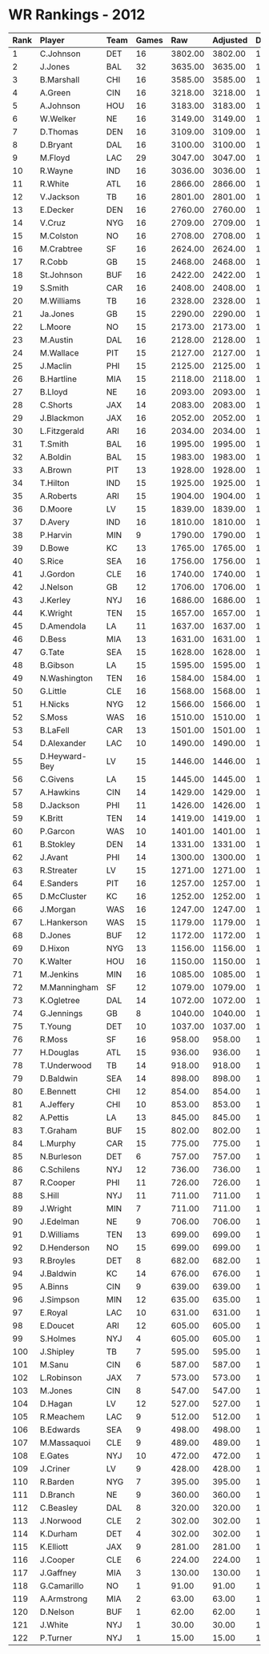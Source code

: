 # WR Rankings - 2012

| Rank | Player        | Team | Games | Raw     | Adjusted | Difficulty | Avg/Game | Typical | Consistency | Trend    |
| :----| :-------------| :----| :-----| :-------| :--------| :----------| :--------| :-------| :-----------| :--------|
| 1    | C.Johnson     | DET  | 16    | 3802.00 | 3802.00  | 1.000      | 237.62   | 255.00  | 9/2/5       | +98.4%   |
| 2    | J.Jones       | BAL  | 32    | 3635.00 | 3635.00  | 1.000      | 113.59   | 121.50  | 20/3/9      | +278.3%  |
| 3    | B.Marshall    | CHI  | 16    | 3585.00 | 3585.00  | 1.000      | 224.06   | 231.00  | 9/1/6       | +91.9%   |
| 4    | A.Green       | CIN  | 16    | 3218.00 | 3218.00  | 1.000      | 201.12   | 213.50  | 8/1/7       | +83.0%   |
| 5    | A.Johnson     | HOU  | 16    | 3183.00 | 3183.00  | 1.000      | 198.94   | 202.50  | 10/1/5      | +146.7%  |
| 6    | W.Welker      | NE   | 16    | 3149.00 | 3149.00  | 1.000      | 196.81   | 202.00  | 8/1/7       | +105.1%  |
| 7    | D.Thomas      | DEN  | 16    | 3109.00 | 3109.00  | 1.000      | 194.31   | 205.00  | 8/0/8       | +94.1%   |
| 8    | D.Bryant      | DAL  | 16    | 3100.00 | 3100.00  | 1.000      | 193.75   | 221.50  | 11/0/5      | +169.5%  |
| 9    | M.Floyd       | LAC  | 29    | 3047.00 | 3047.00  | 1.000      | 105.07   | 101.00  | 13/2/14     | +164.8%  |
| 10   | R.Wayne       | IND  | 16    | 3036.00 | 3036.00  | 1.000      | 189.75   | 182.50  | 5/4/7       | +65.6%   |
| 11   | R.White       | ATL  | 16    | 2866.00 | 2866.00  | 1.000      | 179.12   | 183.50  | 8/0/8       | +160.1%  |
| 12   | V.Jackson     | TB   | 16    | 2801.00 | 2801.00  | 1.000      | 175.06   | 170.00  | 7/2/7       | +119.0%  |
| 13   | E.Decker      | DEN  | 16    | 2760.00 | 2760.00  | 1.000      | 172.50   | 174.00  | 7/1/8       | +130.1%  |
| 14   | V.Cruz        | NYG  | 16    | 2709.00 | 2709.00  | 1.000      | 169.31   | 189.00  | 10/1/5      | +156.4%  |
| 15   | M.Colston     | NO   | 16    | 2708.00 | 2708.00  | 1.000      | 169.25   | 167.00  | 11/0/5      | +114.2%  |
| 16   | M.Crabtree    | SF   | 16    | 2624.00 | 2624.00  | 1.000      | 164.00   | 172.00  | 9/1/6       | +147.5%  |
| 17   | R.Cobb        | GB   | 15    | 2468.00 | 2468.00  | 1.000      | 164.53   | 162.00  | 7/0/8       | +89.4%   |
| 18   | St.Johnson    | BUF  | 16    | 2422.00 | 2422.00  | 1.000      | 151.38   | 151.50  | 7/1/8       | +69.4%   |
| 19   | S.Smith       | CAR  | 16    | 2408.00 | 2408.00  | 1.000      | 150.50   | 161.00  | 10/1/5      | +68.8%   |
| 20   | M.Williams    | TB   | 16    | 2328.00 | 2328.00  | 1.000      | 145.50   | 145.50  | 8/1/7       | +126.1%  |
| 21   | Ja.Jones      | GB   | 15    | 2290.00 | 2290.00  | 1.000      | 152.67   | 155.50  | 6/1/8       | +113.4%  |
| 22   | L.Moore       | NO   | 15    | 2173.00 | 2173.00  | 1.000      | 144.87   | 130.50  | 5/1/9       | +116.2%  |
| 23   | M.Austin      | DAL  | 16    | 2128.00 | 2128.00  | 1.000      | 133.00   | 141.00  | 6/1/9       | +124.4%  |
| 24   | M.Wallace     | PIT  | 15    | 2127.00 | 2127.00  | 1.000      | 141.80   | 125.50  | 6/0/9       | +140.7%  |
| 25   | J.Maclin      | PHI  | 15    | 2125.00 | 2125.00  | 1.000      | 141.67   | 160.50  | 10/0/5      | +213.2%  |
| 26   | B.Hartline    | MIA  | 15    | 2118.00 | 2118.00  | 1.000      | 141.20   | 124.50  | 8/1/6       | +157.0%  |
| 27   | B.Lloyd       | NE   | 16    | 2093.00 | 2093.00  | 1.000      | 130.81   | 118.50  | 7/0/9       | +171.8%  |
| 28   | C.Shorts      | JAX  | 14    | 2083.00 | 2083.00  | 1.000      | 148.79   | 150.00  | 5/1/8       | +121.5%  |
| 29   | J.Blackmon    | JAX  | 16    | 2052.00 | 2052.00  | 1.000      | 128.25   | 124.50  | 7/2/7       | +261.1%  |
| 30   | L.Fitzgerald  | ARI  | 16    | 2034.00 | 2034.00  | 1.000      | 127.12   | 131.50  | 8/2/6       | +254.0%  |
| 31   | T.Smith       | BAL  | 16    | 1995.00 | 1995.00  | 1.000      | 124.69   | 142.50  | 10/0/6      | +251.4%  |
| 32   | A.Boldin      | BAL  | 15    | 1983.00 | 1983.00  | 1.000      | 132.20   | 130.50  | 7/0/8       | +152.1%  |
| 33   | A.Brown       | PIT  | 13    | 1928.00 | 1928.00  | 1.000      | 148.31   | 146.00  | 6/1/6       | +97.7%   |
| 34   | T.Hilton      | IND  | 15    | 1925.00 | 1925.00  | 1.000      | 128.33   | 136.50  | 9/0/6       | +213.5%  |
| 35   | A.Roberts     | ARI  | 15    | 1904.00 | 1904.00  | 1.000      | 126.93   | 125.00  | 8/1/6       | +192.0%  |
| 36   | D.Moore       | LV   | 15    | 1839.00 | 1839.00  | 1.000      | 122.60   | 123.00  | 8/2/5       | +111.6%  |
| 37   | D.Avery       | IND  | 16    | 1810.00 | 1810.00  | 1.000      | 113.12   | 105.50  | 9/1/6       | +127.9%  |
| 38   | P.Harvin      | MIN  | 9     | 1790.00 | 1790.00  | 1.000      | 198.89   | 204.00  | 4/1/4       | INACTIVE |
| 39   | D.Bowe        | KC   | 13    | 1765.00 | 1765.00  | 1.000      | 135.77   | 134.00  | 8/1/4       | INACTIVE |
| 40   | S.Rice        | SEA  | 16    | 1756.00 | 1756.00  | 1.000      | 109.75   | 119.50  | 8/2/6       | +195.5%  |
| 41   | J.Gordon      | CLE  | 16    | 1740.00 | 1740.00  | 1.000      | 108.75   | 124.00  | 11/0/5      | +197.3%  |
| 42   | J.Nelson      | GB   | 12    | 1706.00 | 1706.00  | 1.000      | 142.17   | 151.50  | 6/2/4       | +306.2%  |
| 43   | J.Kerley      | NYJ  | 16    | 1686.00 | 1686.00  | 1.000      | 105.38   | 112.50  | 8/0/8       | +155.7%  |
| 44   | K.Wright      | TEN  | 15    | 1657.00 | 1657.00  | 1.000      | 110.47   | 105.50  | 6/1/8       | +87.1%   |
| 45   | D.Amendola    | LA   | 11    | 1637.00 | 1637.00  | 1.000      | 148.82   | 129.50  | 4/2/5       | +181.4%  |
| 46   | D.Bess        | MIA  | 13    | 1631.00 | 1631.00  | 1.000      | 125.46   | 117.00  | 6/2/5       | INACTIVE |
| 47   | G.Tate        | SEA  | 15    | 1628.00 | 1628.00  | 1.000      | 108.53   | 96.50   | 6/1/8       | +188.4%  |
| 48   | B.Gibson      | LA   | 15    | 1595.00 | 1595.00  | 1.000      | 106.33   | 103.00  | 8/0/7       | +152.1%  |
| 49   | N.Washington  | TEN  | 16    | 1584.00 | 1584.00  | 1.000      | 99.00    | 93.50   | 6/0/10      | +130.0%  |
| 50   | G.Little      | CLE  | 16    | 1568.00 | 1568.00  | 1.000      | 98.00    | 99.50   | 7/1/8       | +203.1%  |
| 51   | H.Nicks       | NYG  | 12    | 1566.00 | 1566.00  | 1.000      | 130.50   | 137.00  | 8/0/4       | +197.5%  |
| 52   | S.Moss        | WAS  | 16    | 1510.00 | 1510.00  | 1.000      | 94.38    | 99.50   | 9/0/7       | +147.9%  |
| 53   | B.LaFell      | CAR  | 13    | 1501.00 | 1501.00  | 1.000      | 115.46   | 118.00  | 6/0/7       | +169.7%  |
| 54   | D.Alexander   | LAC  | 10    | 1490.00 | 1490.00  | 1.000      | 149.00   | 169.50  | 6/0/4       | +235.7%  |
| 55   | D.Heyward-Bey | LV   | 15    | 1446.00 | 1446.00  | 1.000      | 96.40    | 98.50   | 7/3/5       | +142.0%  |
| 56   | C.Givens      | LA   | 15    | 1445.00 | 1445.00  | 1.000      | 96.33    | 86.00   | 9/0/6       | +225.7%  |
| 57   | A.Hawkins     | CIN  | 14    | 1429.00 | 1429.00  | 1.000      | 102.07   | 103.00  | 7/1/6       | +125.5%  |
| 58   | D.Jackson     | PHI  | 11    | 1426.00 | 1426.00  | 1.000      | 129.64   | 146.00  | 7/1/3       | INACTIVE |
| 59   | K.Britt       | TEN  | 14    | 1419.00 | 1419.00  | 1.000      | 101.36   | 92.50   | 7/0/7       | +181.5%  |
| 60   | P.Garcon      | WAS  | 10    | 1401.00 | 1401.00  | 1.000      | 140.10   | 136.00  | 4/0/6       | +176.6%  |
| 61   | B.Stokley     | DEN  | 14    | 1331.00 | 1331.00  | 1.000      | 95.07    | 98.00   | 9/0/5       | +127.0%  |
| 62   | J.Avant       | PHI  | 14    | 1300.00 | 1300.00  | 1.000      | 92.86    | 90.50   | 8/1/5       | +138.5%  |
| 63   | R.Streater    | LV   | 15    | 1271.00 | 1271.00  | 1.000      | 84.73    | 91.50   | 9/0/6       | +243.6%  |
| 64   | E.Sanders     | PIT  | 16    | 1257.00 | 1257.00  | 1.000      | 78.56    | 87.50   | 9/0/7       | +105.8%  |
| 65   | D.McCluster   | KC   | 16    | 1252.00 | 1252.00  | 1.000      | 78.25    | 76.00   | 8/2/6       | +207.8%  |
| 66   | J.Morgan      | WAS  | 16    | 1247.00 | 1247.00  | 1.000      | 77.94    | 78.50   | 7/1/8       | +176.7%  |
| 67   | L.Hankerson   | WAS  | 15    | 1179.00 | 1179.00  | 1.000      | 78.60    | 83.50   | 8/1/6       | +325.7%  |
| 68   | D.Jones       | BUF  | 12    | 1172.00 | 1172.00  | 1.000      | 97.67    | 97.00   | 6/1/5       | INACTIVE |
| 69   | D.Hixon       | NYG  | 13    | 1156.00 | 1156.00  | 1.000      | 88.92    | 92.00   | 6/1/6       | +225.4%  |
| 70   | K.Walter      | HOU  | 16    | 1150.00 | 1150.00  | 1.000      | 71.88    | 67.00   | 9/1/6       | +191.2%  |
| 71   | M.Jenkins     | MIN  | 16    | 1085.00 | 1085.00  | 1.000      | 67.81    | 65.50   | 8/1/7       | +288.7%  |
| 72   | M.Manningham  | SF   | 12    | 1079.00 | 1079.00  | 1.000      | 89.92    | 95.00   | 5/2/5       | +103.1%  |
| 73   | K.Ogletree    | DAL  | 14    | 1072.00 | 1072.00  | 1.000      | 76.57    | 62.50   | 8/0/6       | +478.5%  |
| 74   | G.Jennings    | GB   | 8     | 1040.00 | 1040.00  | 1.000      | 130.00   | 139.50  | 6/0/2       | +119.0%  |
| 75   | T.Young       | DET  | 10    | 1037.00 | 1037.00  | 1.000      | 103.70   | 97.50   | 6/0/4       | INACTIVE |
| 76   | R.Moss        | SF   | 16    | 958.00  | 958.00   | 1.000      | 59.88    | 63.00   | 9/0/7       | +249.8%  |
| 77   | H.Douglas     | ATL  | 15    | 936.00  | 936.00   | 1.000      | 62.40    | 65.00   | 8/1/6       | +257.6%  |
| 78   | T.Underwood   | TB   | 14    | 918.00  | 918.00   | 1.000      | 65.57    | 62.50   | 7/0/7       | +179.3%  |
| 79   | D.Baldwin     | SEA  | 14    | 898.00  | 898.00   | 1.000      | 64.14    | 52.50   | 8/0/6       | +240.2%  |
| 80   | E.Bennett     | CHI  | 12    | 854.00  | 854.00   | 1.000      | 71.17    | 58.50   | 5/0/7       | +179.6%  |
| 81   | A.Jeffery     | CHI  | 10    | 853.00  | 853.00   | 1.000      | 85.30    | 86.00   | 5/0/5       | +222.3%  |
| 82   | A.Pettis      | LA   | 13    | 845.00  | 845.00   | 1.000      | 65.00    | 66.00   | 6/1/6       | +191.5%  |
| 83   | T.Graham      | BUF  | 15    | 802.00  | 802.00   | 1.000      | 53.47    | 54.50   | 8/1/6       | +248.4%  |
| 84   | L.Murphy      | CAR  | 15    | 775.00  | 775.00   | 1.000      | 51.67    | 59.00   | 9/0/6       | +363.8%  |
| 85   | N.Burleson    | DET  | 6     | 757.00  | 757.00   | 1.000      | 126.17   | 100.00  | 2/0/4       | INACTIVE |
| 86   | C.Schilens    | NYJ  | 12    | 736.00  | 736.00   | 1.000      | 61.33    | 59.50   | 8/0/4       | +159.0%  |
| 87   | R.Cooper      | PHI  | 11    | 726.00  | 726.00   | 1.000      | 66.00    | 66.50   | 5/0/6       | +409.8%  |
| 88   | S.Hill        | NYJ  | 11    | 711.00  | 711.00   | 1.000      | 64.64    | 56.00   | 6/0/5       | INACTIVE |
| 89   | J.Wright      | MIN  | 7     | 711.00  | 711.00   | 1.000      | 101.57   | 92.50   | 3/0/4       | +328.1%  |
| 90   | J.Edelman     | NE   | 9     | 706.00  | 706.00   | 1.000      | 78.44    | 77.00   | 5/0/4       | INACTIVE |
| 91   | D.Williams    | TEN  | 13    | 699.00  | 699.00   | 1.000      | 53.77    | 56.50   | 8/0/5       | +138.1%  |
| 92   | D.Henderson   | NO   | 15    | 699.00  | 699.00   | 1.000      | 46.60    | 21.50   | 6/0/9       | +523.7%  |
| 93   | R.Broyles     | DET  | 8     | 682.00  | 682.00   | 1.000      | 85.25    | 77.00   | 4/0/4       | INACTIVE |
| 94   | J.Baldwin     | KC   | 14    | 676.00  | 676.00   | 1.000      | 48.29    | 54.50   | 9/0/5       | +456.3%  |
| 95   | A.Binns       | CIN  | 9     | 639.00  | 639.00   | 1.000      | 71.00    | 67.00   | 4/0/5       | +242.5%  |
| 96   | J.Simpson     | MIN  | 12    | 635.00  | 635.00   | 1.000      | 52.92    | 51.50   | 5/0/7       | +189.6%  |
| 97   | E.Royal       | LAC  | 10    | 631.00  | 631.00   | 1.000      | 63.10    | 64.00   | 5/1/4       | +125.3%  |
| 98   | E.Doucet      | ARI  | 12    | 605.00  | 605.00   | 1.000      | 50.42    | 52.50   | 6/0/6       | INACTIVE |
| 99   | S.Holmes      | NYJ  | 4     | 605.00  | 605.00   | 1.000      | 151.25   | 192.50  | 3/0/1       | INACTIVE |
| 100  | J.Shipley     | TB   | 7     | 595.00  | 595.00   | 1.000      | 85.00    | 93.50   | 4/0/3       | +412.2%  |
| 101  | M.Sanu        | CIN  | 6     | 587.00  | 587.00   | 1.000      | 97.83    | 103.50  | 3/1/2       | INACTIVE |
| 102  | L.Robinson    | JAX  | 7     | 573.00  | 573.00   | 1.000      | 81.86    | 69.50   | 3/0/4       | INACTIVE |
| 103  | M.Jones       | CIN  | 8     | 547.00  | 547.00   | 1.000      | 68.38    | 77.00   | 5/0/3       | +388.2%  |
| 104  | D.Hagan       | LV   | 12    | 527.00  | 527.00   | 1.000      | 43.92    | 44.50   | 7/0/5       | +321.8%  |
| 105  | R.Meachem     | LAC  | 9     | 512.00  | 512.00   | 1.000      | 56.89    | 43.50   | 5/0/4       | INACTIVE |
| 106  | B.Edwards     | SEA  | 9     | 498.00  | 498.00   | 1.000      | 55.33    | 51.00   | 4/0/5       | +1027.3% |
| 107  | M.Massaquoi   | CLE  | 9     | 489.00  | 489.00   | 1.000      | 54.33    | 52.50   | 5/0/4       | +441.0%  |
| 108  | E.Gates       | NYJ  | 10    | 472.00  | 472.00   | 1.000      | 47.20    | 25.50   | 4/0/6       | +549.2%  |
| 109  | J.Criner      | LV   | 9     | 428.00  | 428.00   | 1.000      | 47.56    | 34.00   | 3/0/6       | INACTIVE |
| 110  | R.Barden      | NYG  | 7     | 395.00  | 395.00   | 1.000      | 56.43    | 33.50   | 3/0/4       | INACTIVE |
| 111  | D.Branch      | NE   | 9     | 360.00  | 360.00   | 1.000      | 40.00    | 32.00   | 4/0/5       | +189.2%  |
| 112  | C.Beasley     | DAL  | 8     | 320.00  | 320.00   | 1.000      | 40.00    | 27.50   | 4/1/3       | +351.7%  |
| 113  | J.Norwood     | CLE  | 2     | 302.00  | 302.00   | 1.000      | 151.00   | 151.00  | 1/0/1       | INACTIVE |
| 114  | K.Durham      | DET  | 4     | 302.00  | 302.00   | 1.000      | 75.50    | 88.00   | 2/1/1       | N/A      |
| 115  | K.Elliott     | JAX  | 9     | 281.00  | 281.00   | 1.000      | 31.22    | 29.00   | 5/0/4       | INACTIVE |
| 116  | J.Cooper      | CLE  | 6     | 224.00  | 224.00   | 1.000      | 37.33    | 35.00   | 4/0/2       | +572.4%  |
| 117  | J.Gaffney     | MIA  | 3     | 130.00  | 130.00   | 1.000      | 43.33    | 43.33   | 1/1/1       | INACTIVE |
| 118  | G.Camarillo   | NO   | 1     | 91.00   | 91.00    | 1.000      | 91.00    | 91.00   | 0/1/0       | INACTIVE |
| 119  | A.Armstrong   | MIA  | 2     | 63.00   | 63.00    | 1.000      | 31.50    | 31.50   | 1/0/1       | INACTIVE |
| 120  | D.Nelson      | BUF  | 1     | 62.00   | 62.00    | 1.000      | 62.00    | 62.00   | 0/1/0       | INACTIVE |
| 121  | J.White       | NYJ  | 1     | 30.00   | 30.00    | 1.000      | 30.00    | 30.00   | 0/1/0       | N/A      |
| 122  | P.Turner      | NYJ  | 1     | 15.00   | 15.00    | 1.000      | 15.00    | 15.00   | 0/1/0       | INACTIVE |

